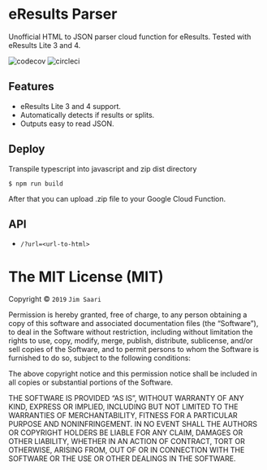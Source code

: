 # eResults Parser

Unofficial HTML to JSON parser cloud function for eResults. Tested with eResults Lite 3 and 4.

![codecov](https://img.shields.io/codecov/c/github/jsaari97/eresults-parser.svg?style=flat)
![circleci](https://img.shields.io/circleci/project/github/jsaari97/eresults-parser/master.svg?style=flat)

## Features
* eResults Lite 3 and 4 support.
* Automatically detects if results or splits.
* Outputs easy to read JSON.

## Deploy

Transpile typescript into javascript and zip dist directory
```
$ npm run build
```

After that you can upload .zip file to your Google Cloud Function.

## API
* `/?url=<url-to-html>`

The MIT License (MIT)
=====================

Copyright © `2019` `Jim Saari`

Permission is hereby granted, free of charge, to any person
obtaining a copy of this software and associated documentation
files (the “Software”), to deal in the Software without
restriction, including without limitation the rights to use,
copy, modify, merge, publish, distribute, sublicense, and/or sell
copies of the Software, and to permit persons to whom the
Software is furnished to do so, subject to the following
conditions:

The above copyright notice and this permission notice shall be
included in all copies or substantial portions of the Software.

THE SOFTWARE IS PROVIDED “AS IS”, WITHOUT WARRANTY OF ANY KIND,
EXPRESS OR IMPLIED, INCLUDING BUT NOT LIMITED TO THE WARRANTIES
OF MERCHANTABILITY, FITNESS FOR A PARTICULAR PURPOSE AND
NONINFRINGEMENT. IN NO EVENT SHALL THE AUTHORS OR COPYRIGHT
HOLDERS BE LIABLE FOR ANY CLAIM, DAMAGES OR OTHER LIABILITY,
WHETHER IN AN ACTION OF CONTRACT, TORT OR OTHERWISE, ARISING
FROM, OUT OF OR IN CONNECTION WITH THE SOFTWARE OR THE USE OR
OTHER DEALINGS IN THE SOFTWARE.

